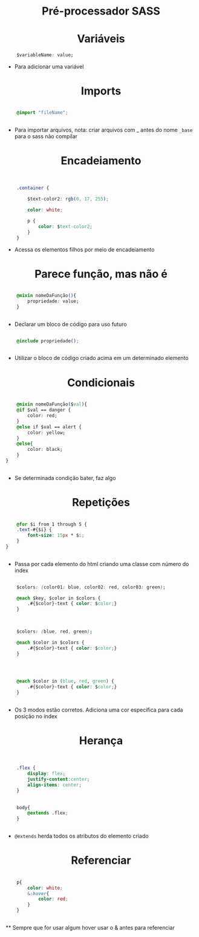 <h1 align="center">Pré-processador SASS</h1>

<h1 align="center">Variáveis</h1>

``` css
    $variableName: value;
```
* Para adicionar uma variável

<h1 align="center">Imports</h1>

``` css

    @import "fileName";
    
```

* Para importar arquivos, nota: criar arquivos com _ antes do nome ``` _base ``` para o sass não compilar

<h1 align="center">Encadeiamento</h1>

``` css
    
    
    .container {

        $text-color2: rgb(0, 17, 255);

        color: white;

        p {
            color: $text-color2;
        }
    }
```

* Acessa os elementos filhos por meio de encadeiamento

<h1 align="center">Parece função, mas não é</h1>

``` css
    
    @mixin nomeDaFunção(){
        propriedade: value;
    }
        
```
* Declarar um bloco de código para uso futuro

``` css
    
    @include propriedade();
        
```

* Utilizar o bloco de código criado acima em um determinado elemento


<h1 align="center">Condicionais</h1>


``` css
    
    @mixin nomeDaFunção($val){
    @if $val == danger {
        color: red;
    }
    @else if $val == alert {
        color: yellow;
    }
    @else{
        color: black;
    }
}
        
```

* Se determinada condição bater, faz algo

<h1 align="center">Repetições</h1>

``` css
    
    @for $i from 1 through 5 {
    .text-#{$i} {
        font-size: 15px * $i;
    }
}
        
```
* Passa por cada elemento do html criando uma classe com número do index



``` css
    
    $colors: (color01: blue, color02: red, color03: green);

    @each $key, $color in $colors {
        .#{$color}-text { color: $color;}
    }
       
```


``` css
    
    $colors: (blue, red, green);

    @each $color in $colors {
        .#{$color}-text { color: $color;}
    }
       
```

``` css
    

    @each $color in (blue, red, green) {
        .#{$color}-text { color: $color;}
    }
       
```

* Os 3 modos estão corretos. Adiciona uma cor específica para cada posição no index 


<h1 align="center">Herança</h1>

``` css
    
    
    .flex {
        display: flex;
        justify-content:center;
        align-items: center;
    }
    
    
    body{
        @extends .flex;
    }
       
```

* ``` @extends ``` herda todos os atributos do elemento criado



<h1 align="center">Referenciar</h1>

``` css
    
    p{
        color: white;
        &:hover{
            color: red;
        }
    }
       
```

** Sempre que for usar algum hover usar o & antes para referenciar
